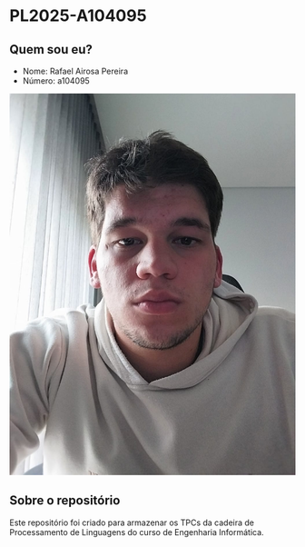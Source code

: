 # PL2025-A104095

## Quem sou eu?
- Nome: Rafael Airosa Pereira
- Número: a104095

![Rafael Pereira](rafael.jpeg)  

## Sobre o repositório
Este repositório foi criado para armazenar os TPCs da cadeira de Processamento de Linguagens do curso de Engenharia Informática.
